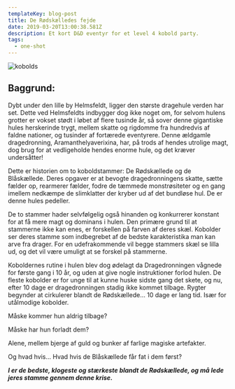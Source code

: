 ```yaml
---
templateKey: blog-post
title: De Rødskælledes fejde
date: 2019-03-20T13:00:38.581Z
description: Et kort D&D eventyr for et level 4 kobold party.
tags:
  - one-shot
---
```

![kobolds](/img/kobolds.jpg)

## Baggrund:

Dybt under den lille by Helmsfeldt, ligger den største dragehule verden har set. Dette ved Helmsfeldts indbygger dog ikke noget om, for selvom hulens grotter er vokset stødt i løbet af flere tusinde år, så sover denne gigantiske hules herskerinde trygt, mellem skatte og rigdomme fra hundredvis af faldne nationer, og tusinder af fortærede eventyrere. Denne ældgamle dragedronning, Aramanthelyaverixina, har, på trods af hendes utrolige magt, dog brug for at vedligeholde hendes enorme hule, og det kræver undersåtter!

Dette er historien om to koboldstammer: De Rødskællede og de Blåskællede. Deres opgaver er at bevogte dragedronningens skatte, sætte fælder op, rearmerer fælder, fodre de tæmmede monstrøsiteter og en gang imellem nedkæmpe de slimklatter der kryber ud af det bundløse hul. De er denne hules pedeller.

De to stammer hader selvfølgelig også hinanden og konkurrerer konstant for at få mere magt og dominans i hulen. Den primære grund til at stammerne ikke kan enes, er forskellen på farven af deres skæl. Kobolder ser deres stamme som indbegrebet af de bedste karakteristika man kan arve fra drager. For en udefrakommende vil begge stammers skæl se lilla ud, og det vil være umuligt at se forskel på stammerne.

Koboldernes rutine i hulen blev dog ødelagt da Dragedronningen vågnede for første gang i 10 år, og uden at give nogle instruktioner forlod hulen. De fleste kobolder er for unge til at kunne huske sidste gang det skete, og nu, efter 10 dage er dragedronningen stadig ikke kommet tilbage. Rygter begynder at cirkulerer blandt de Rødskællede… 10 dage er lang tid. Især for utålmodige kobolder.

Måske kommer hun aldrig tilbage?

Måske har hun forladt dem?

Alene, mellem bjerge af guld og bunker af farlige magiske artefakter.

Og hvad hvis… Hvad hvis de Blåskællede får fat i dem først?

_**I er de bedste, klogeste og stærkeste blandt de Rødskællede, og må lede jeres stamme gennem denne krise.**_

